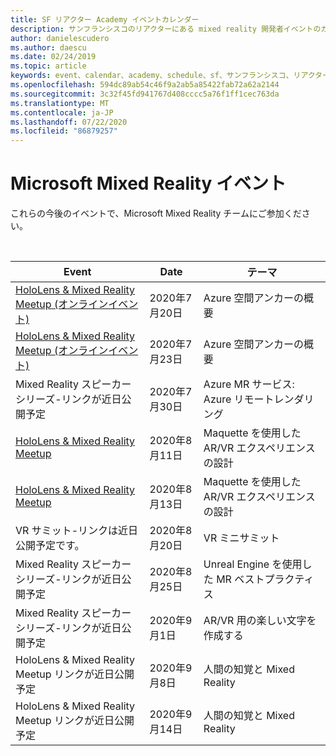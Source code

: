 ```yaml
---
title: SF リアクター Academy イベントカレンダー
description: サンフランシスコのリアクターにある mixed reality 開発者イベントのカレンダー。
author: danielescudero
ms.author: daescu
ms.date: 02/24/2019
ms.topic: article
keywords: event、calendar、academy、schedule、sf、サンフランシスコ、リアクター
ms.openlocfilehash: 594dc89ab54c46f9a2ab5a85422fab72a62a2144
ms.sourcegitcommit: 3c32f45fd941767d408cccc5a76f1ff1cec763da
ms.translationtype: MT
ms.contentlocale: ja-JP
ms.lasthandoff: 07/22/2020
ms.locfileid: "86879257"
---
```

# <a name="microsoft-mixed-reality-events"></a>Microsoft Mixed Reality イベント

これらの今後のイベントで、Microsoft Mixed Reality チームにご参加ください。

<br>

|Event|Date|テーマ|
|-------------|-------------|-----|
| [HoloLens & Mixed Reality Meetup (オンラインイベント)](https://www.meetup.com/hololens-mr/)| 2020年7月20日|Azure 空間アンカーの概要|
| [HoloLens & Mixed Reality Meetup (オンラインイベント)](https://www.meetup.com/hololens-mr/)| 2020年7月23日|Azure 空間アンカーの概要|
| Mixed Reality スピーカーシリーズ-リンクが近日公開予定|2020年7月30日|Azure MR サービス: Azure リモートレンダリング|
| [HoloLens & Mixed Reality Meetup](https://www.meetup.com/hololens-mr/)|2020年8月11日|Maquette を使用した AR/VR エクスペリエンスの設計|
| [HoloLens & Mixed Reality Meetup](https://www.meetup.com/hololens-mr/)|2020年8月13日|Maquette を使用した AR/VR エクスペリエンスの設計|
| VR サミット-リンクは近日公開予定です。|2020年8月20日|VR ミニサミット|
| Mixed Reality スピーカーシリーズ-リンクが近日公開予定|2020年8月25日|Unreal Engine を使用した MR ベストプラクティス|
| Mixed Reality スピーカーシリーズ-リンクが近日公開予定|2020年9月1日|AR/VR 用の楽しい文字を作成する|
| HoloLens & Mixed Reality Meetup リンクが近日公開予定|2020年9月8日|人間の知覚と Mixed Reality|
| HoloLens & Mixed Reality Meetup リンクが近日公開予定|2020年9月14日|人間の知覚と Mixed Reality|


